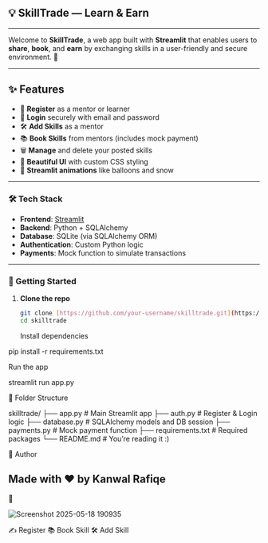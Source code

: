 ## 💡 SkillTrade — Learn & Earn

---
Welcome to **SkillTrade**, a web app built with **Streamlit** that enables users to **share**, **book**, and **earn** by exchanging skills in a user-friendly and secure environment. 🚀

---

## ✨ Features

- 📝 **Register** as a mentor or learner
- 🔐 **Login** securely with email and password
- 🛠️ **Add Skills** as a mentor
- 📚 **Book Skills** from mentors (includes mock payment)
- 🗑️ **Manage** and delete your posted skills
- 🎨 **Beautiful UI** with custom CSS styling
- 🎈 **Streamlit animations** like balloons and snow

---

### 🛠️ Tech Stack

- **Frontend**: [Streamlit](https://kanwalrafique-q-3-class-9-assignment-skillswapapp-o2lhm8.streamlit.app/)
- **Backend**: Python + SQLAlchemy
- **Database**: SQLite (via SQLAlchemy ORM)
- **Authentication**: Custom Python logic
- **Payments**: Mock function to simulate transactions

---

### 🚀 Getting Started

1. **Clone the repo**  
   ```bash
   git clone [https://github.com/your-username/skilltrade.git](https://github.com/KanwalRafique/Q-3-Class-9-Assignment/tree/main)
   cd skilltrade
   ```

   Install dependencies

pip install -r requirements.txt

Run the app

streamlit run app.py

📂 Folder Structure


skilltrade/
├── app.py               # Main Streamlit app
├── auth.py              # Register & Login logic
├── database.py          # SQLAlchemy models and DB session
├── payments.py          # Mock payment function
├── requirements.txt     # Required packages
└── README.md            # You’re reading it :)

👤 Author

## Made with ❤️ by Kanwal Rafiqe

📸 

![Screenshot 2025-05-18 190935](https://github.com/user-attachments/assets/57f9a5bf-8af5-45c6-9026-efb4db94ca2a)

✍️ Register	📚 Book Skill	🛠️ Add Skill


